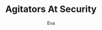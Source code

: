 ---
media: "images/rounds/round_2/agitators_at_security.png"
media_type: image
type: art
title: Agitators At Security
author: [Eva]
desc: The Agitators prepare to storm Security and Command.
---